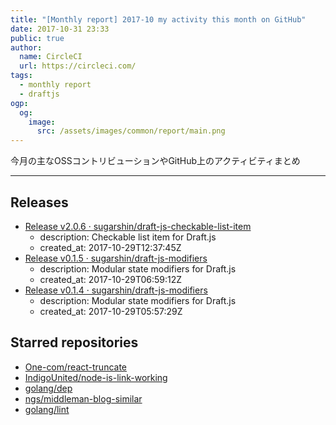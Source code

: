 ```yaml
---
title: "[Monthly report] 2017-10 my activity this month on GitHub"
date: 2017-10-31 23:33
public: true
author:
  name: CircleCI
  url: https://circleci.com/
tags:
  - monthly report
  - draftjs
ogp:
  og:
    image:
      src: /assets/images/common/report/main.png
---
```


今月の主なOSSコントリビューションやGitHub上のアクティビティまとめ

***

## Releases

- [Release v2.0.6 · sugarshin/draft-js-checkable-list-item](https://github.com/sugarshin/draft-js-checkable-list-item/releases/tag/v2.0.6)
  - description: Checkable list item for Draft.js
  - created_at: 2017-10-29T12:37:45Z
- [Release v0.1.5 · sugarshin/draft-js-modifiers](https://github.com/sugarshin/draft-js-modifiers/releases/tag/v0.1.5)
  - description: Modular state modifiers for Draft.js
  - created_at: 2017-10-29T06:59:12Z
- [Release v0.1.4 · sugarshin/draft-js-modifiers](https://github.com/sugarshin/draft-js-modifiers/releases/tag/v0.1.4)
  - description: Modular state modifiers for Draft.js
  - created_at: 2017-10-29T05:57:29Z

## Starred repositories

- [One-com/react-truncate](https://github.com/One-com/react-truncate)
- [IndigoUnited/node-is-link-working](https://github.com/IndigoUnited/node-is-link-working)
- [golang/dep](https://github.com/golang/dep)
- [ngs/middleman-blog-similar](https://github.com/ngs/middleman-blog-similar)
- [golang/lint](https://github.com/golang/lint)
